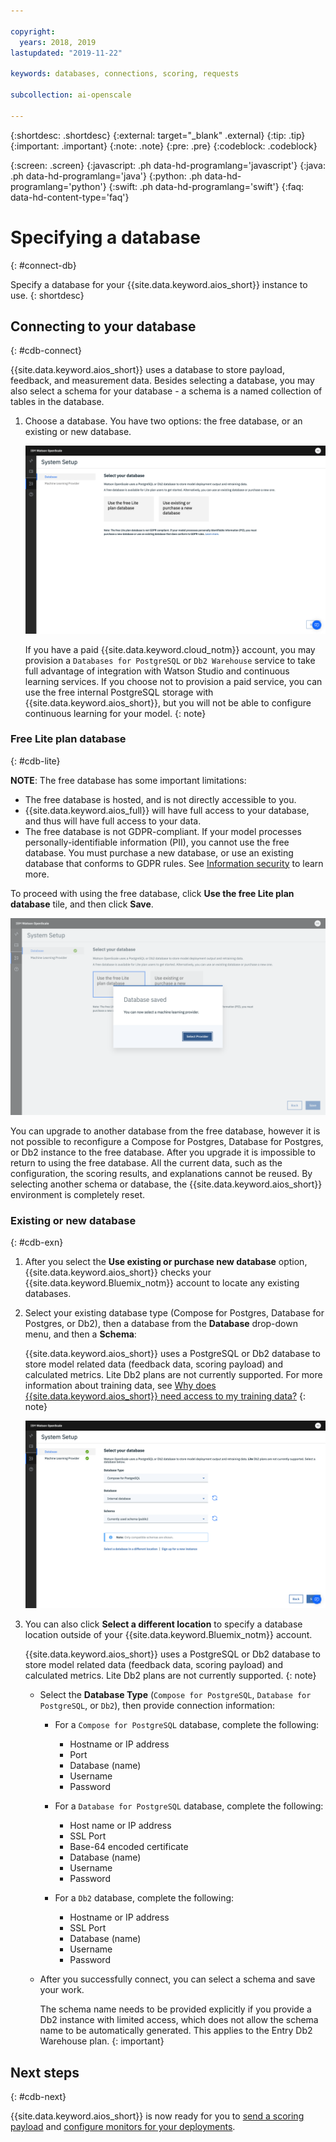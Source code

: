```yaml
---

copyright:
  years: 2018, 2019
lastupdated: "2019-11-22"

keywords: databases, connections, scoring, requests

subcollection: ai-openscale

---
```


{:shortdesc: .shortdesc}
{:external: target="_blank" .external}
{:tip: .tip}
{:important: .important}
{:note: .note}
{:pre: .pre}
{:codeblock: .codeblock}

{:screen: .screen}
{:javascript: .ph data-hd-programlang='javascript'}
{:java: .ph data-hd-programlang='java'}
{:python: .ph data-hd-programlang='python'}
{:swift: .ph data-hd-programlang='swift'}
{:faq: data-hd-content-type='faq'}

# Specifying a database
{: #connect-db}

Specify a database for your {{site.data.keyword.aios_short}} instance to use.
{: shortdesc}

## Connecting to your database
{: #cdb-connect}

{{site.data.keyword.aios_short}} uses a database to store payload, feedback, and measurement data. Besides selecting a database, you may also select a schema for your database - a schema is a named collection of tables in the database.

1.  Choose a database. You have two options: the free database, or an existing or new database.

    ![Select your database screen displays with two options to use the free lite plan or use an existing database](images/wos-gs-config-database.png)

    If you have a paid {{site.data.keyword.cloud_notm}} account, you may provision a `Databases for PostgreSQL` or `Db2 Warehouse` service to take full advantage of integration with Watson Studio and continuous learning services. If you choose not to provision a paid service, you can use the free internal PostgreSQL storage with {{site.data.keyword.aios_short}}, but you will not be able to configure continuous learning for your model.
    {: note}

### Free Lite plan database
{: #cdb-lite}

**NOTE**: The free database has some important limitations:

- The free database is hosted, and is not directly accessible to you.
- {{site.data.keyword.aios_full}} will have full access to your database, and thus will have full access to your data.
- The free database is not GDPR-compliant. If your model processes personally-identifiable information (PII), you cannot use the free database. You must purchase a new database, or use an existing database that conforms to GDPR rules. See [Information security](/docs/services/ai-openscale?topic=ai-openscale-is-ov) to learn more.

To proceed with using the free database, click **Use the free Lite plan database** tile, and then click **Save**.

  ![the database saved pop-up message is shown with the select provider button selected](images/wos-gs-config-database2.png)
  
You can upgrade to another database from the free database, however it is not possible to reconfigure a Compose for Postgres, Database for Postgres, or Db2 instance to the free database. After you upgrade it is impossible to return to using the free database. All the current data, such as the configuration, the scoring results, and explanations cannot be reused. By selecting another schema or database, the {{site.data.keyword.aios_short}} environment is completely reset.



### Existing or new database
{: #cdb-exn}

1.  After you select the **Use existing or purchase new database** option, {{site.data.keyword.aios_short}} checks your {{site.data.keyword.Bluemix_notm}} account to locate any existing databases.

1.  Select your existing database type (Compose for Postgres, Database for Postgres, or Db2), then a database from the **Database** drop-down menu, and then a **Schema**:

    {{site.data.keyword.aios_short}} uses a PostgreSQL or Db2 database to store model related data (feedback data, scoring payload) and calculated metrics. Lite Db2 plans are not currently supported. For more information about training data, see [Why does {{site.data.keyword.aios_short}} need access to my training data?](/docs/services/ai-openscale?topic=ai-openscale-trainingdata#trainingdata)
    {: note}

    ![Select your database screen displays with fields for you to enter database type, database name and schema.](images/wos-gs-config-database3.png)

1.  You can also click **Select a different location** to specify a database location outside of your {{site.data.keyword.Bluemix_notm}} account.

    {{site.data.keyword.aios_short}} uses a PostgreSQL or Db2 database to store model related data (feedback data, scoring payload) and calculated metrics. Lite Db2 plans are not currently supported.
    {: note}

    - Select the **Database Type** (`Compose for PostgreSQL`, `Database for PostgreSQL`, or `Db2`), then provide connection information:

        - For a `Compose for PostgreSQL` database, complete the following:

            - Hostname or IP address
            - Port
            - Database (name)
            - Username
            - Password

        - For a `Database for PostgreSQL` database, complete the following:

            - Host name or IP address
            - SSL Port
            - Base-64 encoded certificate
            - Database (name)
            - Username
            - Password

        - For a `Db2` database, complete the following:

            - Hostname or IP address
            - SSL Port
            - Database (name)
            - Username
            - Password

    - After you successfully connect, you can select a schema and save your work.

      The schema name needs to be provided explicitly if you provide a Db2 instance with limited access, which does not allow the schema name to be automatically generated. This applies to the Entry Db2 Warehouse plan.
      {: important}

## Next steps
{: #cdb-next}

{{site.data.keyword.aios_short}} is now ready for you to [send a scoring payload](/docs/services/ai-openscale?topic=ai-openscale-cdb-score) and [configure monitors for your deployments](/docs/services/ai-openscale?topic=ai-openscale-mo-config).
